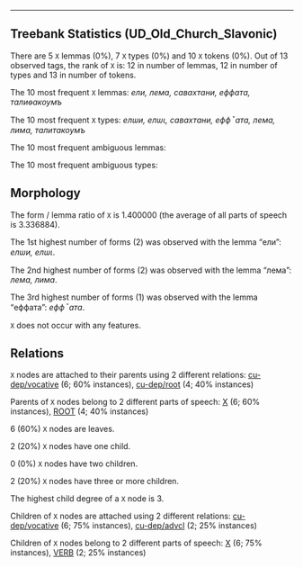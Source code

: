 

--------------------------------------------------------------------------------

## Treebank Statistics (UD_Old_Church_Slavonic)

There are 5 `X` lemmas (0%), 7 `X` types (0%) and 10 `X` tokens (0%).
Out of 13 observed tags, the rank of `X` is: 12 in number of lemmas, 12 in number of types and 13 in number of tokens.

The 10 most frequent `X` lemmas: <em>ели, лема, савахтани, еффата, талиѳакоумъ</em>

The 10 most frequent `X` types:  <em>елѡи, елѡꙇ, савахтани, еффꙿата, лема, лима, талитакоумъ</em>

The 10 most frequent ambiguous lemmas: 

The 10 most frequent ambiguous types:  



## Morphology

The form / lemma ratio of `X` is 1.400000 (the average of all parts of speech is 3.336884).

The 1st highest number of forms (2) was observed with the lemma “ели”: <em>елѡи, елѡꙇ</em>.

The 2nd highest number of forms (2) was observed with the lemma “лема”: <em>лема, лима</em>.

The 3rd highest number of forms (1) was observed with the lemma “еффата”: <em>еффꙿата</em>.

`X` does not occur with any features.


## Relations

`X` nodes are attached to their parents using 2 different relations: [cu-dep/vocative]() (6; 60% instances), [cu-dep/root]() (4; 40% instances)

Parents of `X` nodes belong to 2 different parts of speech: [X]() (6; 60% instances), [ROOT]() (4; 40% instances)

6 (60%) `X` nodes are leaves.

2 (20%) `X` nodes have one child.

0 (0%) `X` nodes have two children.

2 (20%) `X` nodes have three or more children.

The highest child degree of a `X` node is 3.

Children of `X` nodes are attached using 2 different relations: [cu-dep/vocative]() (6; 75% instances), [cu-dep/advcl]() (2; 25% instances)

Children of `X` nodes belong to 2 different parts of speech: [X]() (6; 75% instances), [VERB]() (2; 25% instances)

